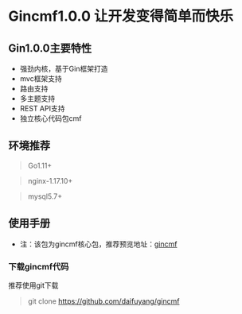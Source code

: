 # Gincmf1.0.0 让开发变得简单而快乐

## Gin1.0.0主要特性
* 强劲内核，基于Gin框架打造
* mvc框架支持
* 路由支持
* 多主题支持
* REST API支持
* 独立核心代码包cmf

## 环境推荐
> Go1.11+  

> nginx-1.17.10+ 

> mysql5.7+
## 使用手册
* 注：该包为gincmf核心包，推荐预览地址：[gincmf](https://github.com/daifuyang/gincmf) 
### 下载gincmf代码
推荐使用git下载  
> git clone https://github.com/daifuyang/gincmf